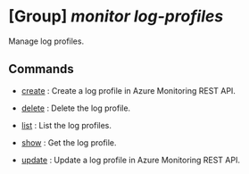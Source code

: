 # [Group] _monitor log-profiles_

Manage log profiles.

## Commands

- [create](/Commands/monitor/log-profiles/_create.md)
: Create a log profile in Azure Monitoring REST API.

- [delete](/Commands/monitor/log-profiles/_delete.md)
: Delete the log profile.

- [list](/Commands/monitor/log-profiles/_list.md)
: List the log profiles.

- [show](/Commands/monitor/log-profiles/_show.md)
: Get the log profile.

- [update](/Commands/monitor/log-profiles/_update.md)
: Update a log profile in Azure Monitoring REST API.
